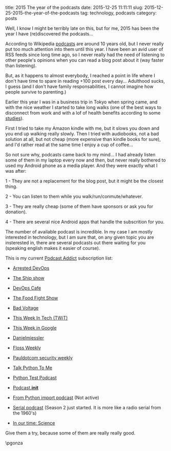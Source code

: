 title: 2015 The year of the podcasts
date: 2015-12-25 11:11:11
slug: 2015-12-25-2015-the-year-of-the-podcasts
tag: technology, podcasts
category: posts

Well, I know I might be terribly late on this, but for me, 2015 has been the year I have (re)discovered the podcasts...

According to Wikipedia [podcasts](https://en.wikipedia.org/wiki/Podcast) are around 10 years old, but I never really put too much attention into them until this year. I have been an avid user of RSS feeds since long time ago, so I never really had the need of listening to other people's opinions when you can read a blog post about it (way faster than listening).

But, as it happens to almost everybody, I reached a point in life where I don't have time to spare in reading +100 post every day... Adulthood sucks, I guess (and I don't have family responsabilities, I cannot imagine how people survive to parenting.)

Earlier this year I was in a business trip in Tokyo when spring came, and with the nice weather I started to take long walks (one of the best ways to disconnect from work and with a lof of health benefits according to some [studies](http://content.onlinejacc.org/article.aspx?articleID=2108914)). 

First I tried to take my Amazon kindle with me, but it slows you down and you end up walking really slowly. Then I tried with audiobooks, not a bad solution at all, but not cheap (more expensive than kindle books for sure), and I'd rather read at the same time I enjoy a cup of coffee...

So not sure why, podcasts came back to my mind... I had already listen some of them in my laptop every now and then, but never really bothered to used my Android phone as a media player. And they were exactly what I was after:

1 - They are not a replacement for the blog post, but it might be the closest thing.

2 - You can listen to them while you walk/run/conmute/whatever.

3 - They are really cheap (some of them have sponsors or ask you for donation).

4 - There are several nice Android apps that handle the subscrition for you.

The number of available podcast is incredible. In my case I am mostly interested in technology, but I am sure that, on any given topic you are insterested in, there are several podcasts out there waiting for you (speaking english makes it easier of course). 

This is my current [Podcast Addict](https://play.google.com/store/apps/details?id=com.bambuna.podcastaddict&hl=en) subscription list:

- [Arrested DevOps](http://www.arresteddevops.com/)
- [The Ship show](http://theshipshow.com/)
- [DevOps Cafe](http://devopscafe.org/)
- [The Food Fight Show](http://foodfight.libsyn.com)

- [Bad Voltage](http://www.badvoltage.org/)
- [This Week In Tech (TWiT)](https://twit.tv/shows/this-week-in-tech)
- [This Week in Google](http://twit.tv/twig)
- [Danielmiessler](https://danielmiessler.com/podcast/)
- [Floss Weekly](https://twit.tv/shows/floss-weekly)
- [Pauldotcom security weekly](http://securityweekly.com/portfolio/security-weekly/)

- [Talk Python To Me](http://talkpython.fm/)
- [Python Test Podcast](http://pythontesting.net/test-podcast/)
- [Podcast.__init__](http://podcastinit.com/)
- [From Python import podcast](http://frompythonimportpodcast.com/) (Not active)

- [Serial podcast](http://serialpodcast.org/) (Season 2 just started. It is more like a radio serial from the 1960's)
- [In our time: Science](http://www.bbc.co.uk/programmes/p01gyd7j)

Give them a try, because some of them are really really good.

\\pgonza

